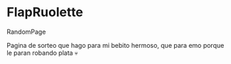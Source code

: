 # FlapRuolette
RandomPage

Pagina de sorteo que hago para mi bebito hermoso, que para emo porque le paran robando plata 💀